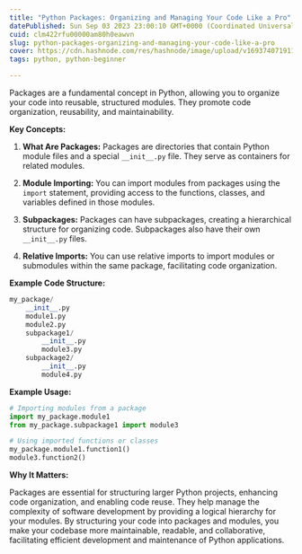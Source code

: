```yaml
---
title: "Python Packages: Organizing and Managing Your Code Like a Pro"
datePublished: Sun Sep 03 2023 23:00:10 GMT+0000 (Coordinated Universal Time)
cuid: clm422rfu00000am80h0eawvn
slug: python-packages-organizing-and-managing-your-code-like-a-pro
cover: https://cdn.hashnode.com/res/hashnode/image/upload/v1693740719113/7fdcd143-c8cb-430d-a0ef-2bbe5e0bdedb.jpeg
tags: python, python-beginner

---
```


Packages are a fundamental concept in Python, allowing you to organize your code into reusable, structured modules. They promote code organization, reusability, and maintainability.

**Key Concepts:**

1. **What Are Packages:** Packages are directories that contain Python module files and a special `__init__.py` file. They serve as containers for related modules.
    
2. **Module Importing:** You can import modules from packages using the `import` statement, providing access to the functions, classes, and variables defined in those modules.
    
3. **Subpackages:** Packages can have subpackages, creating a hierarchical structure for organizing code. Subpackages also have their own `__init__.py` files.
    
4. **Relative Imports:** You can use relative imports to import modules or submodules within the same package, facilitating code organization.
    

**Example Code Structure:**

```python
my_package/
    __init__.py
    module1.py
    module2.py
    subpackage1/
        __init__.py
        module3.py
    subpackage2/
        __init__.py
        module4.py
```

**Example Usage:**

```python
# Importing modules from a package
import my_package.module1
from my_package.subpackage1 import module3

# Using imported functions or classes
my_package.module1.function1()
module3.function2()
```

**Why It Matters:**

Packages are essential for structuring larger Python projects, enhancing code organization, and enabling code reuse. They help manage the complexity of software development by providing a logical hierarchy for your modules. By structuring your code into packages and modules, you make your codebase more maintainable, readable, and collaborative, facilitating efficient development and maintenance of Python applications.